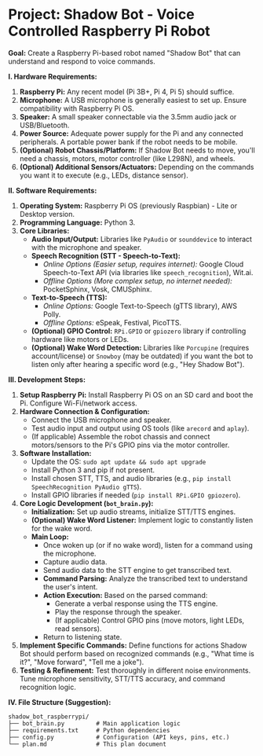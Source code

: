 # Project: Shadow Bot - Voice Controlled Raspberry Pi Robot

**Goal:** Create a Raspberry Pi-based robot named "Shadow Bot" that can understand and respond to voice commands.

**I. Hardware Requirements:**

1.  **Raspberry Pi:** Any recent model (Pi 3B+, Pi 4, Pi 5) should suffice.
2.  **Microphone:** A USB microphone is generally easiest to set up. Ensure compatibility with Raspberry Pi OS.
3.  **Speaker:** A small speaker connectable via the 3.5mm audio jack or USB/Bluetooth.
4.  **Power Source:** Adequate power supply for the Pi and any connected peripherals. A portable power bank if the robot needs to be mobile.
5.  **(Optional) Robot Chassis/Platform:** If Shadow Bot needs to move, you'll need a chassis, motors, motor controller (like L298N), and wheels.
6.  **(Optional) Additional Sensors/Actuators:** Depending on the commands you want it to execute (e.g., LEDs, distance sensor).

**II. Software Requirements:**

1.  **Operating System:** Raspberry Pi OS (previously Raspbian) - Lite or Desktop version.
2.  **Programming Language:** Python 3.
3.  **Core Libraries:**
    *   **Audio Input/Output:** Libraries like `PyAudio` or `sounddevice` to interact with the microphone and speaker.
    *   **Speech Recognition (STT - Speech-to-Text):**
        *   *Online Options (Easier setup, requires internet):* Google Cloud Speech-to-Text API (via libraries like `speech_recognition`), Wit.ai.
        *   *Offline Options (More complex setup, no internet needed):* PocketSphinx, Vosk, CMUSphinx.
    *   **Text-to-Speech (TTS):**
        *   *Online Options:* Google Text-to-Speech (gTTS library), AWS Polly.
        *   *Offline Options:* eSpeak, Festival, PicoTTS.
    *   **(Optional) GPIO Control:** `RPi.GPIO` or `gpiozero` library if controlling hardware like motors or LEDs.
    *   **(Optional) Wake Word Detection:** Libraries like `Porcupine` (requires account/license) or `Snowboy` (may be outdated) if you want the bot to listen only after hearing a specific word (e.g., "Hey Shadow Bot").

**III. Development Steps:**

1.  **Setup Raspberry Pi:** Install Raspberry Pi OS on an SD card and boot the Pi. Configure Wi-Fi/network access.
2.  **Hardware Connection & Configuration:**
    *   Connect the USB microphone and speaker.
    *   Test audio input and output using OS tools (like `arecord` and `aplay`).
    *   (If applicable) Assemble the robot chassis and connect motors/sensors to the Pi's GPIO pins via the motor controller.
3.  **Software Installation:**
    *   Update the OS: `sudo apt update && sudo apt upgrade`
    *   Install Python 3 and pip if not present.
    *   Install chosen STT, TTS, and audio libraries (e.g., `pip install SpeechRecognition PyAudio gTTS`).
    *   Install GPIO libraries if needed (`pip install RPi.GPIO gpiozero`).
4.  **Core Logic Development (`bot_brain.py`):**
    *   **Initialization:** Set up audio streams, initialize STT/TTS engines.
    *   **(Optional) Wake Word Listener:** Implement logic to constantly listen for the wake word.
    *   **Main Loop:**
        *   Once woken up (or if no wake word), listen for a command using the microphone.
        *   Capture audio data.
        *   Send audio data to the STT engine to get transcribed text.
        *   **Command Parsing:** Analyze the transcribed text to understand the user's intent.
        *   **Action Execution:** Based on the parsed command:
            *   Generate a verbal response using the TTS engine.
            *   Play the response through the speaker.
            *   (If applicable) Control GPIO pins (move motors, light LEDs, read sensors).
        *   Return to listening state.
5.  **Implement Specific Commands:** Define functions for actions Shadow Bot should perform based on recognized commands (e.g., "What time is it?", "Move forward", "Tell me a joke").
6.  **Testing & Refinement:** Test thoroughly in different noise environments. Tune microphone sensitivity, STT/TTS accuracy, and command recognition logic.

**IV. File Structure (Suggestion):**

```
shadow_bot_raspberrypi/
├── bot_brain.py         # Main application logic
├── requirements.txt     # Python dependencies
├── config.py            # Configuration (API keys, pins, etc.)
└── plan.md              # This plan document
